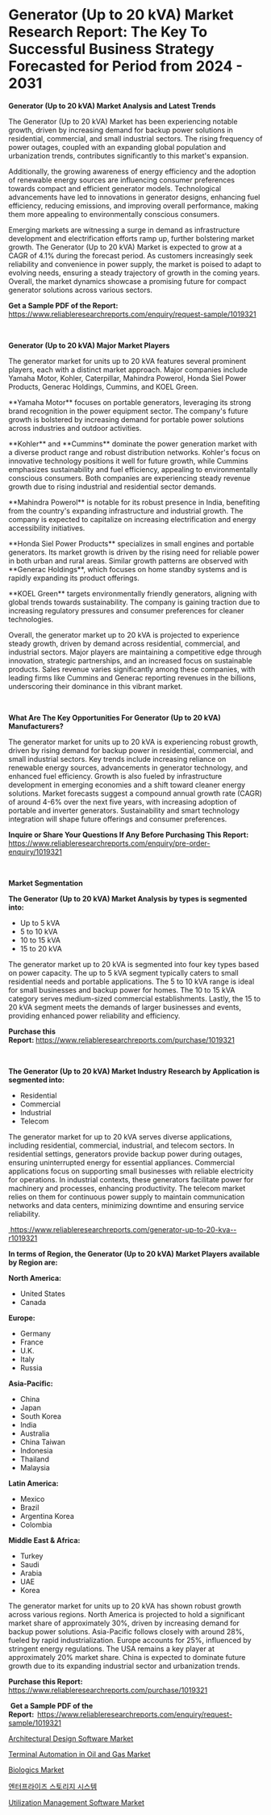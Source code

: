 <p><h1>Generator (Up to 20 kVA) Market Research Report: The Key To Successful Business Strategy Forecasted for Period from 2024 - 2031</h1></p><p><strong>Generator (Up to 20 kVA) Market Analysis and Latest Trends</strong></p>
<p><p>The Generator (Up to 20 kVA) Market has been experiencing notable growth, driven by increasing demand for backup power solutions in residential, commercial, and small industrial sectors. The rising frequency of power outages, coupled with an expanding global population and urbanization trends, contributes significantly to this market's expansion. </p><p>Additionally, the growing awareness of energy efficiency and the adoption of renewable energy sources are influencing consumer preferences towards compact and efficient generator models. Technological advancements have led to innovations in generator designs, enhancing fuel efficiency, reducing emissions, and improving overall performance, making them more appealing to environmentally conscious consumers.</p><p>Emerging markets are witnessing a surge in demand as infrastructure development and electrification efforts ramp up, further bolstering market growth. The Generator (Up to 20 kVA) Market is expected to grow at a CAGR of 4.1% during the forecast period. As customers increasingly seek reliability and convenience in power supply, the market is poised to adapt to evolving needs, ensuring a steady trajectory of growth in the coming years. Overall, the market dynamics showcase a promising future for compact generator solutions across various sectors.</p></p>
<p><strong>Get a Sample PDF of the Report:&nbsp;</strong> <a href="https://www.reliableresearchreports.com/enquiry/request-sample/1019321">https://www.reliableresearchreports.com/enquiry/request-sample/1019321</a></p>
<p>&nbsp;</p>
<p><strong>Generator (Up to 20 kVA) Major Market Players</strong></p>
<p><p>The generator market for units up to 20 kVA features several prominent players, each with a distinct market approach. Major companies include Yamaha Motor, Kohler, Caterpillar, Mahindra Powerol, Honda Siel Power Products, Generac Holdings, Cummins, and KOEL Green. </p><p>**Yamaha Motor** focuses on portable generators, leveraging its strong brand recognition in the power equipment sector. The company's future growth is bolstered by increasing demand for portable power solutions across industries and outdoor activities.</p><p>**Kohler** and **Cummins** dominate the power generation market with a diverse product range and robust distribution networks. Kohler's focus on innovative technology positions it well for future growth, while Cummins emphasizes sustainability and fuel efficiency, appealing to environmentally conscious consumers. Both companies are experiencing steady revenue growth due to rising industrial and residential sector demands.</p><p>**Mahindra Powerol** is notable for its robust presence in India, benefiting from the country's expanding infrastructure and industrial growth. The company is expected to capitalize on increasing electrification and energy accessibility initiatives.</p><p>**Honda Siel Power Products** specializes in small engines and portable generators. Its market growth is driven by the rising need for reliable power in both urban and rural areas. Similar growth patterns are observed with **Generac Holdings**, which focuses on home standby systems and is rapidly expanding its product offerings.</p><p>**KOEL Green** targets environmentally friendly generators, aligning with global trends towards sustainability. The company is gaining traction due to increasing regulatory pressures and consumer preferences for cleaner technologies.</p><p>Overall, the generator market up to 20 kVA is projected to experience steady growth, driven by demand across residential, commercial, and industrial sectors. Major players are maintaining a competitive edge through innovation, strategic partnerships, and an increased focus on sustainable products. Sales revenue varies significantly among these companies, with leading firms like Cummins and Generac reporting revenues in the billions, underscoring their dominance in this vibrant market.</p></p>
<p>&nbsp;</p>
<p><strong>What Are The Key Opportunities For Generator (Up to 20 kVA) Manufacturers?</strong></p>
<p><p>The generator market for units up to 20 kVA is experiencing robust growth, driven by rising demand for backup power in residential, commercial, and small industrial sectors. Key trends include increasing reliance on renewable energy sources, advancements in generator technology, and enhanced fuel efficiency. Growth is also fueled by infrastructure development in emerging economies and a shift toward cleaner energy solutions. Market forecasts suggest a compound annual growth rate (CAGR) of around 4-6% over the next five years, with increasing adoption of portable and inverter generators. Sustainability and smart technology integration will shape future offerings and consumer preferences.</p></p>
<p><strong>Inquire or Share Your Questions If Any Before Purchasing This Report:</strong> <a href="https://www.reliableresearchreports.com/enquiry/pre-order-enquiry/1019321">https://www.reliableresearchreports.com/enquiry/pre-order-enquiry/1019321</a></p>
<p>&nbsp;</p>
<p><strong>Market Segmentation</strong></p>
<p><strong>The Generator (Up to 20 kVA) Market Analysis by types is segmented into:</strong></p>
<p><ul><li>Up to 5 kVA</li><li>5 to 10 kVA</li><li>10 to 15 kVA</li><li>15 to 20 kVA</li></ul></p>
<p><p>The generator market up to 20 kVA is segmented into four key types based on power capacity. The up to 5 kVA segment typically caters to small residential needs and portable applications. The 5 to 10 kVA range is ideal for small businesses and backup power for homes. The 10 to 15 kVA category serves medium-sized commercial establishments. Lastly, the 15 to 20 kVA segment meets the demands of larger businesses and events, providing enhanced power reliability and efficiency.</p></p>
<p><strong>Purchase this Report:&nbsp;</strong><a href="https://www.reliableresearchreports.com/purchase/1019321">https://www.reliableresearchreports.com/purchase/1019321</a></p>
<p>&nbsp;</p>
<p><strong>The Generator (Up to 20 kVA) Market Industry Research by Application is segmented into:</strong></p>
<p><ul><li>Residential</li><li>Commercial</li><li>Industrial</li><li>Telecom</li></ul></p>
<p><p>The generator market for up to 20 kVA serves diverse applications, including residential, commercial, industrial, and telecom sectors. In residential settings, generators provide backup power during outages, ensuring uninterrupted energy for essential appliances. Commercial applications focus on supporting small businesses with reliable electricity for operations. In industrial contexts, these generators facilitate power for machinery and processes, enhancing productivity. The telecom market relies on them for continuous power supply to maintain communication networks and data centers, minimizing downtime and ensuring service reliability.</p></p>
<p><a href="https://www.reliableresearchreports.com/generator-up-to-20-kva--r1019321">&nbsp;https://www.reliableresearchreports.com/generator-up-to-20-kva--r1019321</a></p>
<p><strong>In terms of Region, the Generator (Up to 20 kVA) Market Players available by Region are:</strong></p>
<p>
    <p> <strong> North America: </strong>
        <ul>
            <li>United States</li>
            <li>Canada</li>
        </ul>
        </p> 
    <p> <strong> Europe: </strong>
        <ul>
            <li>Germany</li>
            <li>France</li>
            <li>U.K.</li>
            <li>Italy</li>
            <li>Russia</li>
        </ul>
        </p> 
    <p> <strong> Asia-Pacific: </strong>
        <ul>
            <li>China</li>
            <li>Japan</li>
            <li>South Korea</li>
            <li>India</li>
            <li>Australia</li>
            <li>China Taiwan</li>
            <li>Indonesia</li>
            <li>Thailand</li>
            <li>Malaysia</li>
        </ul>
        </p> 
    <p> <strong> Latin America: </strong>
        <ul>
            <li>Mexico</li>
            <li>Brazil</li>
            <li>Argentina Korea</li>
            <li>Colombia</li>
        </ul>
        </p> 
    <p> <strong> Middle East & Africa: </strong>
        <ul>
            <li>Turkey</li>
            <li>Saudi</li>
            <li>Arabia</li>
            <li>UAE</li>
            <li>Korea</li>
        </ul>
    </p>
    </p>
<p><p>The generator market for units up to 20 kVA has shown robust growth across various regions. North America is projected to hold a significant market share of approximately 30%, driven by increasing demand for backup power solutions. Asia-Pacific follows closely with around 28%, fueled by rapid industrialization. Europe accounts for 25%, influenced by stringent energy regulations. The USA remains a key player at approximately 20% market share. China is expected to dominate future growth due to its expanding industrial sector and urbanization trends.</p></p>
<p><strong>Purchase this Report: </strong><a href="https://www.reliableresearchreports.com/purchase/1019321">https://www.reliableresearchreports.com/purchase/1019321</a></p>
<p>&nbsp;<strong>Get a Sample PDF of the Report:&nbsp;&nbsp;</strong><a href="https://www.reliableresearchreports.com/enquiry/request-sample/1019321">https://www.reliableresearchreports.com/enquiry/request-sample/1019321</a></p>
<p><strong></strong></p>
<p><p><a href="https://medium.com/@kevin.north4355/the-architectural-design-software-market-report-analyzes-important-operational-and-performance-0ac169c2192c">Architectural Design Software Market</a></p><p><a href="https://github.com/JakirUddin511/Market-Research-Report-List-1/blob/main/terminal-automation-in-oil-and-gas-market.md">Terminal Automation in Oil and Gas Market</a></p><p><a href="https://issuu.com/reportprime-2/docs/biologics-market-size-2030.pptx_ecf4431c1dc828">Biologics Market</a></p><p><a href="https://medium.com/@bertfeil67567/%EC%84%B8%EA%B3%84-enterprise-storage-system-market-%EC%9D%80-2024%EC%97%90%EC%84%9C-2031%EB%A1%9C-%EC%97%B0%ED%8F%89%EA%B7%A0-%EC%A6%9D%EA%B0%80%EC%9C%A8%EC%9D%84-%EB%B3%B4%EC%9D%BC-%EA%B2%83%EC%9C%BC%EB%A1%9C-%EC%98%88%EC%83%81%EB%90%A9%EB%8B%88%EB%8B%A4-7cc532b95995">엔터프라이즈 스토리지 시스템</a></p><p><a href="https://www.linkedin.com/pulse/utilization-management-software-market-size-growth-trends-so9qe?trackingId=TK7NUT0KTEyOXwHpYcVz6g%3D%3D">Utilization Management Software Market</a></p></p>
